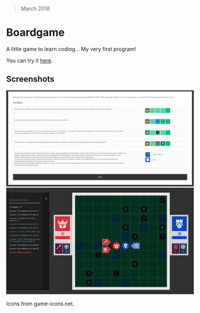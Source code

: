 > March 2018

# Boardgame

A little game to learn coding... My very first program!

You can try it [here](https://bigbigdoudou.github.io/boardgame/).

## Screenshots

![screenshot_1](https://raw.githubusercontent.com/bigbigdoudou/boardgame/master/img/boardgame_1.png)
![screenshot_2](https://raw.githubusercontent.com/bigbigdoudou/boardgame/master/img/boardgame_2.png)

Icons from game-icons.net.
